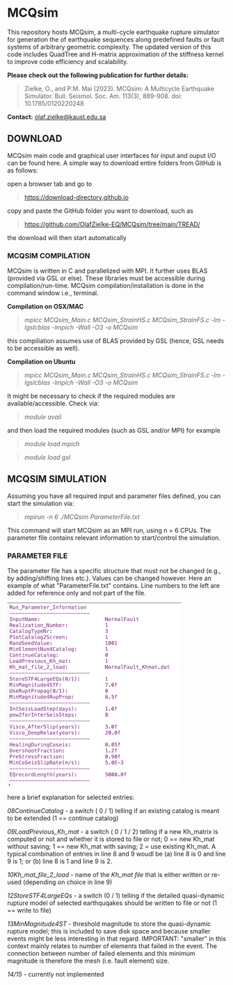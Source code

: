 # MCQsim

This repository hosts MCQsim, a multi-cycle earthquake rupture simulator for generation the of earthquake sequences along predefined faults or fault systems of arbitrary geometric complexity. The updated version of this code includes QuadTree and H-matrix approximation of the stiffness kernel to improve code efficiency and scalability.

**Please check out the following publication for further details:**

> Zielke, O., and P.M. Mai (2023). MCQsim: A Multicycle Earthquake Simulator. Bull. Seismol. Soc. Am. 113(3), 889-908. doi: 10.1785/0120220248

**Contact:** olaf.zielke@kaust.edu.sa



## DOWNLOAD
  MCQsim main code and graphical user interfaces for input and ouput I/O can be found here. A simple way to download entire folders from GitHub is as follows:

  open a browser tab and go to
  
 > https://download-directory.github.io

  copy and paste the GitHub folder you want to download, such as
  
 > https://github.com/OlafZielke-EQ/MCQsim/tree/main/TREAD/
  
  the download will then start automatically






### MCQSIM COMPILATION
  MCQsim is written in C and parallelized with MPI. It further uses BLAS (provided via GSL or else). These libraries must be accessible during compilation/run-time. MCQsim compilation/installation is done in the command window i.e., terminal.

**Compilation on OSX/MAC**

> _mpicc   MCQsim_Main.c   MCQsim_StrainHS.c   MCQsim_StrainFS.c   -lm  -lgslcblas  -lmpich  -Wall  -O3  -o  MCQsim_

  this compiliation assumes use of BLAS provided by GSL (hence, GSL needs to be accessible as well).

**Compilation on Ubuntu**

 > _mpicc   MCQsim_Main.c   MCQsim_StrainHS.c   MCQsim_StrainFS.c   -lm  -lgslcblas  -lmpich  -Wall  -O3  -o  MCQsim_

  It might be necessary to check if the required modules are available/accessible. Check via:

> _module avail_

  and then load the required modules (such as GSL and/or MPI) for example

> _module load mpich_
  
 > _module load gsl_
  

## MCQSIM SIMULATION
  Assuming you have all required input and parameter files defined, you can start the simulation via:

 > _mpirun -n 6 ./MCQsim ParameterFile.txt_

  This command will start MCQsim as an MPI run, using n = 6 CPUs. The parameter file contains relevant information to start/control the simulation.

### PARAMETER FILE  
  The parameter file has a specific structure that must not be changed (e.g., by adding/shifting lines etc.). Values can be changed however. Here an example of what "ParameterFile.txt" contains. Line numbers to the left are added for reference only and not part of the file.

![this is an example parameter file](https://github.com/OlafZielke-EQ/MCQsim/blob/main/pagematerial/ParameterFileScreenShot.png)

here a brief explanation for selected entries:

_08ContinueCatalog_      - a switch ( 0 / 1) telling if an existing catalog is meant to be extended (1 == continue catalog)

_09LoadPrevious_Kh_mat_  - a switch ( 0 / 1 / 2) telling if a new Kh_matrix is computed or not and whether it is stored to file or not; 0 == new Kh_mat without saving; 1 == new Kh_mat with saving; 2 = use existing Kh_mat. A typical combination of entries in line 8 and 9 woudl be (a) line 8 is 0 and line 9 is 1; or (b) line 8 is 1 and line 9 is 2.

_10Kh_mat_file_2_load_   - name of the _Kh_mat file_ that is either written or re-used (depending on choice in line 9)

_12StoreSTF4LargeEQs_    - a switch (0 / 1) telling if the detailed quasi-dynamic rupture model of selected earthquqakes should be written to file or not (1 == write to file)

_13MinMagnitude4ST_      - threshold magnitude to store the quasi-dynamic rupture model; this is included to save disk space and because smaller events might be less interesting in that regard. IMPORTANT: "smaller" in this context mainly relates to number of elements that failed in the event. The connection between number of failed elements and this minimum magnitude is therefore the mesh (i.e. fault element) size.

_14/15_                 - currently not implemented
